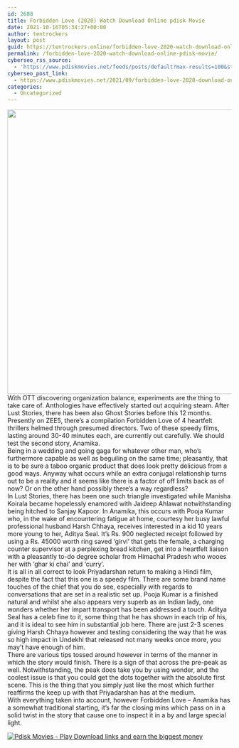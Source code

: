 ```yaml
---
id: 2688
title: Forbidden Love (2020) Watch Download Online pdisk Movie
date: 2021-10-16T05:34:27+00:00
author: tentrockers
layout: post
guid: https://tentrockers.online/forbidden-love-2020-watch-download-online-pdisk-movie/
permalink: /forbidden-love-2020-watch-download-online-pdisk-movie/
cyberseo_rss_source:
  - 'https://www.pdiskmovies.net/feeds/posts/default?max-results=100&start-index=501'
cyberseo_post_link:
  - https://www.pdiskmovies.net/2021/09/forbidden-love-2020-download-online.html
categories:
  - Uncategorized
---
```

<div class="separator">
  <a href="https://1.bp.blogspot.com/-yxHA4o77a8g/YT-PbfD0fLI/AAAAAAAAADg/50TkBQcfv5IZ3zrCTRIdZJX6j_HZN5mDACLcBGAsYHQ/s1080/Forbidden%2BLove%2B%25282020%2529%2BDownload%2BOnline%2Bpdisk%2BMovie.jpg"><img loading="lazy" border="0" data-original-height="1080" data-original-width="1080" height="640" src="https://1.bp.blogspot.com/-yxHA4o77a8g/YT-PbfD0fLI/AAAAAAAAADg/50TkBQcfv5IZ3zrCTRIdZJX6j_HZN5mDACLcBGAsYHQ/w640-h640/Forbidden%2BLove%2B%25282020%2529%2BDownload%2BOnline%2Bpdisk%2BMovie.jpg" width="640" /></a>
</div>



<div>
  <div>
    <span>With OTT discovering organization balance, experiments are the thing to take care of. Anthologies have effectively started out acquiring steam. After Lust Stories, there has been also Ghost Stories before this 12 months. Presently on ZEE5, there&#8217;s a compilation Forbidden Love of 4 heartfelt thrillers helmed through presumed directors. Two of these speedy films, lasting around 30-40 minutes each, are currently out carefully. We should test the second story, Anamika.&nbsp;</span>
  </div>
  
  <div>
    <span>Being in a wedding and going gaga for whatever other man, who&#8217;s furthermore capable as well as beguiling on the same time; pleasantly, that is to be sure a taboo organic product that does look pretty delicious from a good ways. Anyway what occurs while an extra conjugal relationship turns out to be a reality and it seems like there is a factor of off limits back as of now? Or on the other hand possibly there&#8217;s a way regardless?&nbsp;</span>
  </div>
  
  <div>
    <span>In Lust Stories, there has been one such triangle investigated while Manisha Koirala became hopelessly enamored with Jaideep Ahlawat notwithstanding being hitched to Sanjay Kapoor. In Anamika, this occurs with Pooja Kumar who, in the wake of encountering fatigue at home, courtesy her busy lawful professional husband Harsh Chhaya, receives interested in a kid 10 years more young to her, Aditya Seal. It&#8217;s Rs. 900 neglected receipt followed by using a Rs. 45000 worth ring saved &#8216;girvi&#8217; that gets the female, a charging counter supervisor at a perplexing bread kitchen, get into a heartfelt liaison with a pleasantly to-do degree scholar from Himachal Pradesh who wooes her with &#8216;ghar ki chai&#8217; and &#8216;curry&#8217;.&nbsp;</span>
  </div>
  
  <div>
    <span>It is all in all correct to look Priyadarshan return to making a Hindi film, despite the fact that this one is a speedy film. There are some brand name touches of the chief that you do see, especially with regards to conversations that are set in a realistic set up. Pooja Kumar is a finished natural and whilst she also appears very superb as an Indian lady, one wonders whether her impart transport has been addressed a touch. Aditya Seal has a celeb fine to it, some thing that he has shown in each trip of his, and it is ideal to see him in substantial job here. There are just 2-3 scenes giving Harsh Chhaya however and testing considering the way that he was so high impact in Undekhi that released not many weeks once more, you may&#8217;t have enough of him.&nbsp;</span>
  </div>
  
  <div>
    <span>There are various tips tossed around however in terms of the manner in which the story would finish. There is a sign of that across the pre-peak as well. Notwithstanding, the peak does take you by using wonder, and the coolest issue is that you could get the dots together with the absolute first scene. This is the thing that you simply just like the most which further reaffirms the keep up with that Priyadarshan has at the medium.&nbsp;</span>
  </div>
  
  <div>
    <span>With everything taken into account, however Forbidden Love – Anamika has a somewhat traditional starting, it&#8217;s far the closing mins which pass on in a solid twist in the story that cause one to inspect it in a by and large special light.</span>
  </div>
</div>

[![](https://1.bp.blogspot.com/-KJZYdQTn3nw/YS8VdIdXMyI/AAAAAAAAaw4/BR8dsGkpxw0T8C_4G4ALfMA7cP79KN3kwCLcBGAsYHQ/w400-h58/play_download_buttuons-removebg-preview.png "Pdisk Movies - Play Download links and earn the biggest money")](https://kofilink.com/1/bnYya3VoMDAwM3g4?dn=1)